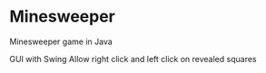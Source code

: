 # Minesweeper
Minesweeper game in Java

GUI with Swing
Allow right click and left click on revealed squares
